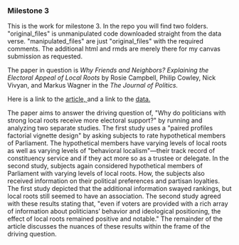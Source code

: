### Milestone 3

This is the work for milestone 3. In the repo you will find two folders. "original_files" is unmanipulated code downloaded straight from the data verse. "manipulated_files" are just "original_files" with the required comments. The additional html and rmds are merely there for my canvas submission as requested.

The paper in question is <i> Why Friends and Neighbors? Explaining the Electoral Appeal of Local Roots </i> by Rosie Campbell, Philip Cowley, Nick Vivyan, and Markus Wagner in the <i>The Journal of Politics.</i>

Here is a link to the <a href = "https://www-journals-uchicago-edu.ezp-prod1.hul.harvard.edu/doi/pdfplus/10.1086%2F703131"> article, </a> and a link to the <a href = "https://dataverse.harvard.edu/dataset.xhtml?persistentId=doi:10.7910/DVN/C15VOD"> data. </a>

The paper aims to answer the driving question of, "Why do politicians with strong local roots receive more electoral support?" by running and analyzing two separate studies. The first study uses a "paired profiles factorial vignette design" by asking subjects to rate hypothetical members of Parliament. The hypothetical members have varying levels of local roots as well as varying levels of "behavioral localism"—their track record of constituency service and if they act more so as a trustee or delegate. In the second study, subjects again considered hypothetical members of Parliament with varying levels of local roots. How, the subjects also received information on their political preferences and partisan loyalties. The first study depicted that the additional information swayed rankings, but local roots still seemed to have an association. The second study agreed with these results stating that, "even if voters are provided with a rich array of information about politicians’ behavior and ideological positioning, the effect of local roots remained positive and notable." The remainder of the article discusses the nuances of these results within the frame of the driving question.
